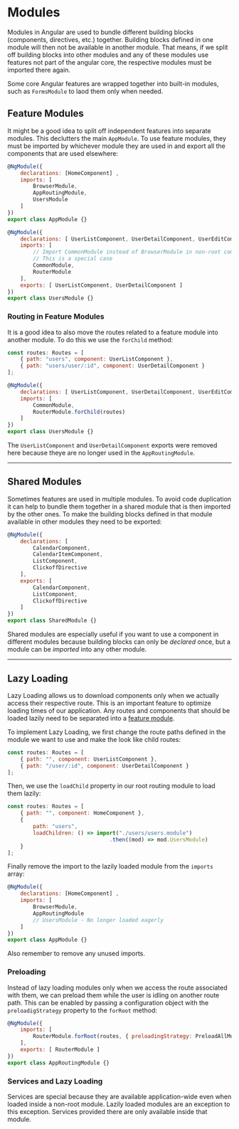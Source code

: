 # Modules
Modules in Angular are used to bundle different building blocks (components, directives, etc.) together. Building blocks defined in one module will then not be available in another module. That means, if we split off building blocks into other modules and any of these modules use features not part of the angular core, the respective modules must be imported there again.

Some core Angular features are wrapped together into built-in modules, such as `FormsModule` to laod them only when needed.

## Feature Modules
It might be a good idea to split off independent features into separate modules. This declutters the main `AppModule`. To use feature modules, they must be imported by whichever module they are used in and export all the components that are used elsewhere:
```js
@NgModule({
    declarations: [HomeComponent] ,
    imports: [
        BrowserModule,
        AppRoutingModule,
        UsersModule
    ]
})
export class AppModule {}
```
```js
@NgModule({
    declarations: [ UserListComponent, UserDetailComponent, UserEditComponent ],
    imports: [
        // Import CommonModule instead of BrowserModule in non-root components. 
        // This is a special case
        CommonModule,
        RouterModule
    ],
    exports: [ UserListComponent, UserDetailComponent ]
})
export class UsersModule {}
```

### Routing in Feature Modules
It is a good idea to also move the routes related to a feature module into another module. To do this we use the `forChild` method:
```js
const routes: Routes = [
    { path: "users", component: UserListComponent },
    { path: "users/user/:id", component: UserDetailComponent }
];

@NgModule({
    declarations: [ UserListComponent, UserDetailComponent, UserEditComponent ],
    imports: [
        CommonModule,
        RouterModule.forChild(routes)
    ]
})
export class UsersModule {}
```
The `UserListComponent` and `UserDetailComponent` exports were removed here because theye are no longer used in the `AppRoutingModule`.

---
## Shared Modules
Sometimes features are used in multiple modules. To avoid code duplication it can help to bundle them together in a shared module that is then imported by the other ones. To make the building blocks defined in that module available in other modules they need to be exported:
```js
@NgModule({
    declarations: [
        CalendarComponent,
        CalendarItemComponent,
        ListComponent,
        ClickoffDirective
    ],
    exports: [
        CalendarComponent,
        ListComponent,
        ClickoffDirective
    ]
})
export class SharedModule {}
```
Shared modules are especially useful if you want to use a component in different modules because building blocks can only be *declared* once, but a module can be *imported* into any other module.

---
## Lazy Loading
Lazy Loading allows us to download components only when we actually access their respective route. This is an important feature to optimize loading times of our application. Any routes and components that should be loaded lazily need to be separated into a [feature module](#feature-modules). 

To implement Lazy Loading, we first change the route paths defined in the module we want to use and make the look like child routes:
```js
const routes: Routes = [
    { path: "", component: UserListComponent },
    { path: "/user/:id", component: UserDetailComponent }
];
```
Then, we use the `loadChild` property in our root routing module to load them lazily:
```js
const routes: Routes = [
    { path: "", component: HomeComponent },
    { 
        path: "users", 
        loadChildren: () => import("./users/users.module")
                                .then((mod) => mod.UsersModule)
    }
];
```
Finally remove the import to the lazily loaded module from the `imports` array:
```js
@NgModule({
    declarations: [HomeComponent] ,
    imports: [
        BrowserModule,
        AppRoutingModule
        // UsersModule - No longer loaded eagerly
    ]
})
export class AppModule {}
```
Also remember to remove any unused imports.

### Preloading
Instead of lazy loading modules only when we access the route associated with them, we can preload them while the user is idling on another route path. This can be enabled by passing a configuration object with the `preloadigStrategy` property to the `forRoot` method:
```js
@NgModule({
    imports: [ 
        RouterModule.forRoot(routes, { preloadingStrategy: PreloadAllModules }) 
    ],
    exports: [ RouterModule ]
})
export class AppRoutingModule {}
```

### Services and Lazy Loading
Services are special because they are available application-wide even when loaded inside a non-root module. Lazily loaded modules are an exception to this exception. Services provided there are only available inside that module. 